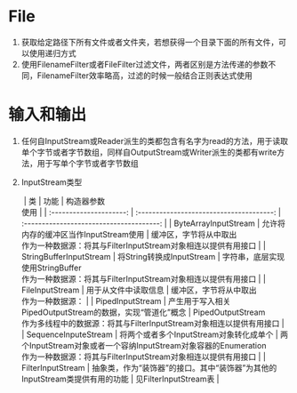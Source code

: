# File
1. 获取给定路径下所有文件或者文件夹，若想获得一个目录下面的所有文件，可以使用递归方式
2. 使用FilenameFilter或者FileFilter过滤文件，两者区别是方法传递的参数不同，FilenameFilter效率略高，过滤的时候一般结合正则表达式使用

# 输入和输出
1. 任何自InputStream或Reader派生的类都包含有名字为read的方法，用于读取单个字节或者字节数组，同样自OutputStream或Writer派生的类都有write方法，用于写单个字节或者字节数组

2. InputStream类型

   ​
|            类            |                    功能                    |               构造器参数<br>使用                |
| :---------------------: | :--------------------------------------: | :--------------------------------------: |
|  ByteArrayInputStream   |         允许将内存的缓冲区当作InputStream使用         | 缓冲区，字节将从中取出<br>作为一种数据源：将其与FilterInputStream对象相连以提供有用接口 |
| StringBufferInputStream |          将String转换成InputStream           | 字符串，底层实现使用StringBuffer<br>作为一种数据源：将其与FilterInputStream对象相连以提供有用接口 |
|     FileInputStream     |                用于从文件中读取信息                |         缓冲区，字节将从中取出<br>作为一种数据源：          |
|    PipedInputStream     |  产生用于写入相关PipedOutputStream的数据，实现“管道化”概念  | PipedOutputStream<br>作为多线程中的数据源：将其与FilterInputStream对象相连以提供有用接口 |
|  SequenceInputeStream   |        将两个或者多个InputStream对象转化成单个         | 两个InputStream对象或者一个容纳InputStream对象容器的Enumeration<br>作为一种数据源：将其与FilterInputStream对象相连以提供有用接口 |
|    FilterInputStream    | 抽象类，作为“装饰器”的接口。其中“装饰器”为其他的InputStream类提供有用的功能 |           见FilterInputStream表            |

